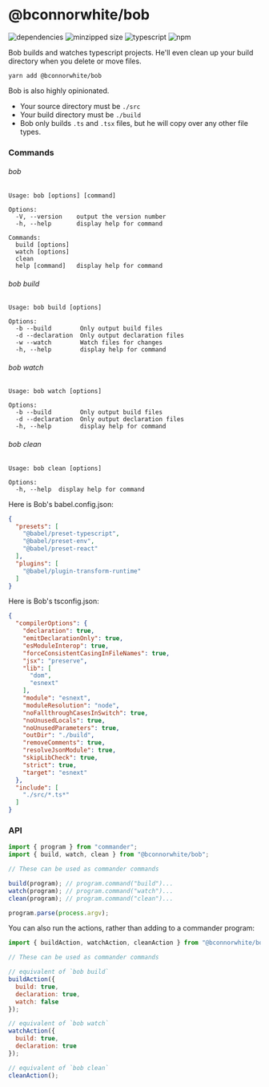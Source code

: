 # @bconnorwhite/bob
![dependencies](https://img.shields.io/david/bconnorwhite/bob)
![minzipped size](https://img.shields.io/bundlephobia/minzip/@bconnorwhite/bob)
![typescript](https://img.shields.io/github/languages/top/bconnorwhite/bob)
![npm](https://img.shields.io/npm/v/@bconnorwhite/bob)

Bob builds and watches typescript projects. He'll even clean up your build directory when you delete or move files.

```
yarn add @bconnorwhite/bob
```

Bob is also highly opinionated.
- Your source directory must be `./src`
- Your build directory must be `./build`
- Bob only builds `.ts` and `.tsx` files, but he will copy over any other file types.


### Commands

###### bob
```
Usage: bob [options] [command]

Options:
  -V, --version    output the version number
  -h, --help       display help for command

Commands:
  build [options]
  watch [options]
  clean
  help [command]   display help for command
```
###### bob build
```
Usage: bob build [options]

Options:
  -b --build        Only output build files
  -d --declaration  Only output declaration files
  -w --watch        Watch files for changes
  -h, --help        display help for command
```
###### bob watch
```
Usage: bob watch [options]

Options:
  -b --build        Only output build files
  -d --declaration  Only output declaration files
  -h, --help        display help for command
```
###### bob clean
```
Usage: bob clean [options]

Options:
  -h, --help  display help for command
```

Here is Bob's babel.config.json:
```json
{
  "presets": [
    "@babel/preset-typescript",
    "@babel/preset-env",
    "@babel/preset-react"
  ],
  "plugins": [
    "@babel/plugin-transform-runtime"
  ]
}
```

Here is Bob's tsconfig.json:
```json
{
  "compilerOptions": {
    "declaration": true,
    "emitDeclarationOnly": true,
    "esModuleInterop": true,
    "forceConsistentCasingInFileNames": true,
    "jsx": "preserve",
    "lib": [
      "dom",
      "esnext"
    ],
    "module": "esnext",
    "moduleResolution": "node",
    "noFallthroughCasesInSwitch": true,
    "noUnusedLocals": true,
    "noUnusedParameters": true,
    "outDir": "./build",
    "removeComments": true,
    "resolveJsonModule": true,
    "skipLibCheck": true,
    "strict": true,
    "target": "esnext"
  },
  "include": [
    "./src/*.ts*"
  ]
}
```

### API

```js
import { program } from "commander";
import { build, watch, clean } from "@bconnorwhite/bob";

// These can be used as commander commands

build(program); // program.command("build")...
watch(program); // program.command("watch")...
clean(program); // program.command("clean")...

program.parse(process.argv);

```
You can also run the actions, rather than adding to a commander program:
```js
import { buildAction, watchAction, cleanAction } from "@bconnorwhite/bob";

// These can be used as commander commands

// equivalent of `bob build`
buildAction({
  build: true,
  declaration: true,
  watch: false
});

// equivalent of `bob watch`
watchAction({
  build: true,
  declaration: true
});

// equivalent of `bob clean`
cleanAction();

```
